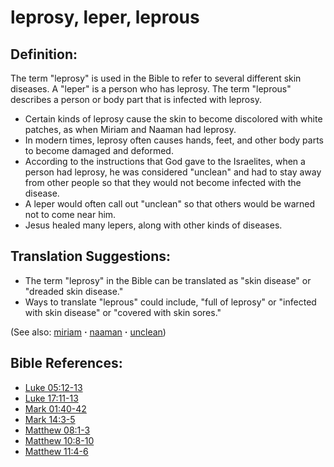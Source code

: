 # leprosy, leper, leprous #

## Definition: ##

The term "leprosy" is used in the Bible to refer to several different skin diseases. A "leper" is a person who has leprosy. The term "leprous" describes a person or body part that is infected with leprosy.

* Certain kinds of leprosy cause the skin to become discolored with white patches, as when Miriam and Naaman had leprosy.
* In modern times, leprosy often causes hands, feet, and other body parts to become damaged and deformed.
* According to the instructions that God gave to the Israelites, when a person had leprosy, he was considered "unclean" and had to stay away from other people so that they would not become infected with the disease.
* A leper would often call out "unclean" so that others would be warned not to come near him.
* Jesus healed many lepers, along with other kinds of diseases.

## Translation Suggestions: ##

* The term "leprosy" in the Bible can be translated as "skin disease" or "dreaded skin disease."
* Ways to translate "leprous" could include,  "full of leprosy" or "infected with skin disease" or "covered with skin sores."

(See also: [miriam](../other/miriam.md) **·** [naaman](../other/naaman.md) **·** [unclean](../kt/unclean.md))

## Bible References: ##

* [Luke 05:12-13](https://door43.org/en/bible/notes/luk/05/12)
* [Luke 17:11-13](https://door43.org/en/bible/notes/luk/17/11)
* [Mark 01:40-42](https://door43.org/en/bible/notes/mrk/01/40)
* [Mark 14:3-5](https://door43.org/en/bible/notes/mrk/14/03)
* [Matthew 08:1-3](https://door43.org/en/bible/notes/mat/08/01)
* [Matthew 10:8-10](https://door43.org/en/bible/notes/mat/10/08)
* [Matthew 11:4-6](https://door43.org/en/bible/notes/mat/11/04)
